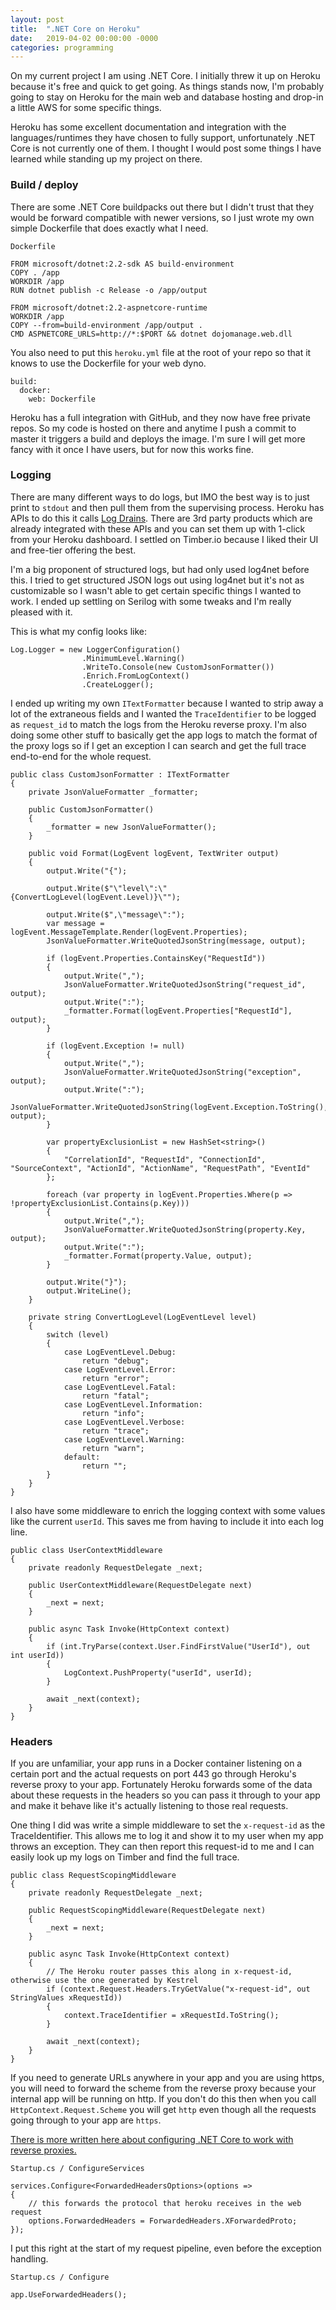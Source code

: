```yaml
---
layout: post
title:  ".NET Core on Heroku"
date:   2019-04-02 00:00:00 -0000
categories: programming
---
```


On my current project I am using .NET Core. I initially threw it up on Heroku because it's free and quick to get going. As things stands now, I'm probably going to stay on Heroku for the main web and database hosting and drop-in a little AWS for some specific things.

Heroku has some excellent documentation and integration with the languages/runtimes they have chosen to fully support, unfortunately .NET Core is not currently one of them. I thought I would post some things I have learned while standing up my project on there.

### Build / deploy

There are some .NET Core buildpacks out there but I didn't trust that they would be forward compatible with newer versions, so I just wrote my own simple Dockerfile that does exactly what I need.

`Dockerfile`
```
FROM microsoft/dotnet:2.2-sdk AS build-environment
COPY . /app
WORKDIR /app
RUN dotnet publish -c Release -o /app/output

FROM microsoft/dotnet:2.2-aspnetcore-runtime
WORKDIR /app
COPY --from=build-environment /app/output .
CMD ASPNETCORE_URLS=http://*:$PORT && dotnet dojomanage.web.dll
```

You also need to put this `heroku.yml` file at the root of your repo so that it knows to use the Dockerfile for your web dyno.

```
build:
  docker:
    web: Dockerfile
```

Heroku has a full integration with GitHub, and they now have free private repos. So my code is hosted on there and anytime I push a commit to master it triggers a build and deploys the image. I'm sure I will get more fancy with it once I have users, but for now this works fine.

### Logging

There are many different ways to do logs, but IMO the best way is to just print to `stdout` and then pull them from the supervising process. Heroku has APIs to do this it calls [Log Drains](https://devcenter.heroku.com/articles/log-drains). There are 3rd party products which are already integrated with these APIs and you can set them up with 1-click from your Heroku dashboard. I settled on Timber.io because I liked their UI and free-tier offering the best.

I'm a big proponent of structured logs, but had only used log4net before this. I tried to get structured JSON logs out using log4net but it's not as customizable so I wasn't able to get certain specific things I wanted to work. I ended up settling on Serilog with some tweaks and I'm really pleased with it.

This is what my config looks like:

```
Log.Logger = new LoggerConfiguration()
                .MinimumLevel.Warning()
                .WriteTo.Console(new CustomJsonFormatter())
                .Enrich.FromLogContext()
                .CreateLogger();
```

I ended up writing my own `ITextFormatter` because I wanted to strip away a lot of the extraneous fields and I wanted the `TraceIdentifier` to be logged as `request_id` to match the logs from the Heroku reverse proxy. I'm also doing some other stuff to basically get the app logs to match the format of the proxy logs so if I get an exception I can search and get the full trace end-to-end for the whole request.

```
public class CustomJsonFormatter : ITextFormatter
{
    private JsonValueFormatter _formatter;

    public CustomJsonFormatter()
    {
        _formatter = new JsonValueFormatter();
    }

    public void Format(LogEvent logEvent, TextWriter output)
    {
        output.Write("{");

        output.Write($"\"level\":\"{ConvertLogLevel(logEvent.Level)}\"");

        output.Write($",\"message\":");
        var message = logEvent.MessageTemplate.Render(logEvent.Properties);
        JsonValueFormatter.WriteQuotedJsonString(message, output);

        if (logEvent.Properties.ContainsKey("RequestId"))
        {
            output.Write(",");
            JsonValueFormatter.WriteQuotedJsonString("request_id", output);
            output.Write(":");
            _formatter.Format(logEvent.Properties["RequestId"], output);
        }

        if (logEvent.Exception != null)
        {
            output.Write(",");
            JsonValueFormatter.WriteQuotedJsonString("exception", output);
            output.Write(":");
            JsonValueFormatter.WriteQuotedJsonString(logEvent.Exception.ToString(), output);
        }

        var propertyExclusionList = new HashSet<string>()
        {
            "CorrelationId", "RequestId", "ConnectionId", "SourceContext", "ActionId", "ActionName", "RequestPath", "EventId"
        };

        foreach (var property in logEvent.Properties.Where(p => !propertyExclusionList.Contains(p.Key)))
        {
            output.Write(",");
            JsonValueFormatter.WriteQuotedJsonString(property.Key, output);
            output.Write(":");
            _formatter.Format(property.Value, output);
        }

        output.Write("}");
        output.WriteLine();
    }

    private string ConvertLogLevel(LogEventLevel level)
    {
        switch (level)
        {
            case LogEventLevel.Debug:
                return "debug";
            case LogEventLevel.Error:
                return "error";
            case LogEventLevel.Fatal:
                return "fatal";
            case LogEventLevel.Information:
                return "info";
            case LogEventLevel.Verbose:
                return "trace";
            case LogEventLevel.Warning:
                return "warn";
            default:
                return "";
        }
    }
}
```

I also have some middleware to enrich the logging context with some values like the current `userId`. This saves me from having to include it into each log line.

```
public class UserContextMiddleware
{
    private readonly RequestDelegate _next;

    public UserContextMiddleware(RequestDelegate next)
    {
        _next = next;
    }

    public async Task Invoke(HttpContext context)
    {
        if (int.TryParse(context.User.FindFirstValue("UserId"), out int userId))
        {
            LogContext.PushProperty("userId", userId);
        }

        await _next(context);
    }
}
```

### Headers

If you are unfamiliar, your app runs in a Docker container listening on a certain port and the actual requests on port 443 go through Heroku's reverse proxy to your app. Fortunately Heroku forwards some of the data about these requests in the headers so you can pass it through to your app and make it behave like it's actually listening to those real requests.

One thing I did was write a simple middleware to set the `x-request-id` as the TraceIdentifier. This allows me to log it and show it to my user when my app throws an exception. They can then report this request-id to me and I can easily look up my logs on Timber and find the full trace.

```
public class RequestScopingMiddleware
{
    private readonly RequestDelegate _next;

    public RequestScopingMiddleware(RequestDelegate next)
    {
        _next = next;
    }

    public async Task Invoke(HttpContext context)
    {
        // The Heroku router passes this along in x-request-id, otherwise use the one generated by Kestrel
        if (context.Request.Headers.TryGetValue("x-request-id", out StringValues xRequestId))
        {
            context.TraceIdentifier = xRequestId.ToString();
        }

        await _next(context);
    }
}
```

If you need to generate URLs anywhere in your app and you are using https, you will need to forward the scheme from the reverse proxy because your internal app will be running on http. If you don't do this then when you call `HttpContext.Request.Scheme` you will get `http` even though all the requests going through to your app are `https`.

[There is more written here about configuring .NET Core to work with reverse proxies.](https://docs.microsoft.com/en-us/aspnet/core/host-and-deploy/proxy-load-balancer?view=aspnetcore-2.2)

`Startup.cs / ConfigureServices`
```
services.Configure<ForwardedHeadersOptions>(options =>
{
    // this forwards the protocol that heroku receives in the web request
    options.ForwardedHeaders = ForwardedHeaders.XForwardedProto;
});
```

I put this right at the start of my request pipeline, even before the exception handling.

`Startup.cs / Configure`
```
app.UseForwardedHeaders();
```
